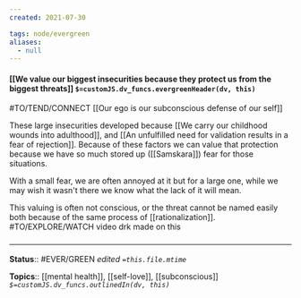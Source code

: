 ```yaml
---
created: 2021-07-30

tags: node/evergreen
aliases:
  - null
---
```


#### [[We value our biggest insecurities because they protect us from the biggest threats]] `$=customJS.dv_funcs.evergreenHeader(dv, this)`

#TO/TEND/CONNECT [[Our ego is our subconscious defense of our self]]

These large insecurities developed because [[We carry our childhood wounds into adulthood]], and [[An unfulfilled need for validation results in a fear of rejection]]. Because of these factors we can value that protection because we have so much stored up ([[Samskara]]) fear for those situations. 

With a small fear, we are often annoyed at it but for a large one, while we may wish it wasn't there we know what the lack of it will mean.

This valuing is often not conscious, or the threat cannot be named easily both because of the same process of [[rationalization]].
#TO/EXPLORE/WATCH video drk made on this
### <hr class="footnote"/>

**Status**:: #EVER/GREEN 
*edited `=this.file.mtime`*

**Topics**:: [[mental health]], [[self-love]], [[subconscious]]
*`$=customJS.dv_funcs.outlinedIn(dv, this)`*

